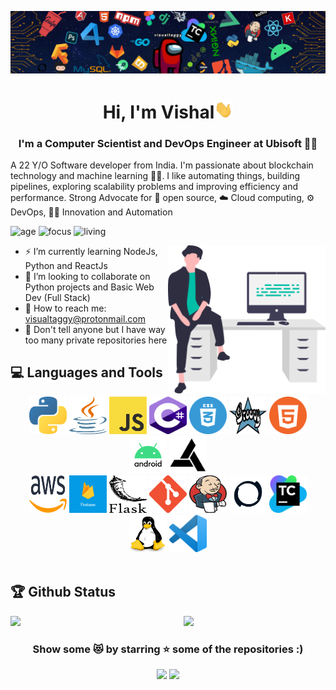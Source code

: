 ![](https://github.com/Visualtaggy/Visualtaggy/blob/main/Media/Banner.jpg)

<h1 align="center"> Hi, I'm Vishal<img src="https://github.com/Visualtaggy/Visualtaggy/blob/main/Media/wave.gif" width="30px"></h1>

<h3 align="center">I'm a Computer Scientist and DevOps Engineer at Ubisoft 👨‍💻</h3>

A 22 Y/O Software developer from India. I'm passionate about blockchain technology and machine learning 🦾🤖. I like automating things, building pipelines, exploring scalability problems and improving efficiency and performance. Strong Advocate for 📜 open source, ☁️ Cloud computing, ⚙ DevOps, 🧪🥼 Innovation and Automation

![age](https://img.shields.io/badge/age-22-3c9)
![focus](https://img.shields.io/badge/focus-DSAlgo-3c9)
![living](https://img.shields.io/badge/living-Pune-3c9)

<img width="50%" align="right" alt="Vector Banner" src="https://github.com/Visualtaggy/Visualtaggy/blob/main/Media/vector.svg" />

- ⚡ I’m currently learning NodeJs, Python and ReactJs
- 👯 I’m looking to collaborate on Python projects and Basic Web Dev (Full Stack)
- 📧 How to reach me: visualtaggy@protonmail.com
- 🤫 Don't tell anyone but I have way too many private repositories here
  <br />

## 💻 Languages and Tools

<div align="center">
  
<img src="https://github.com/Visualtaggy/Visualtaggy/blob/main/Media/tech%20icon/lang/2048px-Python-logo-notext.svg.png" height="60" width="60">
<img src="https://github.com/Visualtaggy/Visualtaggy/blob/main/Media/tech%20icon/lang/JAVA.png" height="60" width="60">
<img src="https://github.com/Visualtaggy/Visualtaggy/blob/main/Media/tech%20icon/lang/JS.png" height="60" width="60">
<img src="https://github.com/Visualtaggy/Visualtaggy/blob/main/Media/tech%20icon/lang/cs.png" height="60" width="60">
<img src="https://github.com/Visualtaggy/Visualtaggy/blob/main/Media/tech%20icon/lang/css.png" height="60" width="60">
<img src="https://github.com/Visualtaggy/Visualtaggy/blob/main/Media/tech%20icon/lang/groovy.png" height="60" width="60">
<img src="https://github.com/Visualtaggy/Visualtaggy/blob/main/Media/tech%20icon/lang/html.png" height="60" width="60">
<img src="https://github.com/Visualtaggy/Visualtaggy/blob/main/Media/tech%20icon/tech/android.png" height="60" width="60">
<img src="https://github.com/Visualtaggy/Visualtaggy/blob/main/Media/tech%20icon/tech/anvil.jpg" height="60" width="60">

<br>

<img src="https://github.com/Visualtaggy/Visualtaggy/blob/main/Media/tech%20icon/tech/aws.png" height="60" width="60">
<img src="https://github.com/Visualtaggy/Visualtaggy/blob/main/Media/tech%20icon/tech/firebase.png" height="60" width="60">
<img src="https://github.com/Visualtaggy/Visualtaggy/blob/main/Media/tech%20icon/tech/flask.png" height="60" width="60">
<img src="https://github.com/Visualtaggy/Visualtaggy/blob/main/Media/tech%20icon/tech/git.png" height="60" width="60">
<img src="https://github.com/Visualtaggy/Visualtaggy/blob/main/Media/tech%20icon/tech/jenkins.png" height="60" width="60">
<img src="https://github.com/Visualtaggy/Visualtaggy/blob/main/Media/tech%20icon/tech/p4.png" height="60" width="60">
<img src="https://github.com/Visualtaggy/Visualtaggy/blob/main/Media/tech%20icon/tech/teamcity.png" height="60" width="60">
<img src="https://github.com/Visualtaggy/Visualtaggy/blob/main/Media/tech%20icon/tech/linux.png" height="60" width="60">
<img src="https://github.com/Visualtaggy/Visualtaggy/blob/main/Media/tech%20icon/tech/vs.png" height="60" width="60"> 
</div>
<br >

## 🏆 Github Status

<img  src="https://github-readme-stats.vercel.app/api?username=Visualtaggy&show_icons=true&hide_border=true&theme=dark" width="45%" align="right" >

<img  src="https://github-readme-streak-stats.herokuapp.com/?user=Visualtaggy&theme=dark" width="45%" >

<br>

<div align="center">

### Show some 😻 by starring ⭐ some of the repositories :)

[<img src="https://img.shields.io/badge/linkedin-%230077B5.svg?&style=for-the-badge&logo=linkedin&logoColor=white">](https://www.linkedin.com/in/visualtaggy/)
[<img src="https://img.shields.io/badge/instagram-%23E4405F.svg?&style=for-the-badge&logo=instagram&logoColor=white">](https://www.instagram.com/visualtaggy/)
